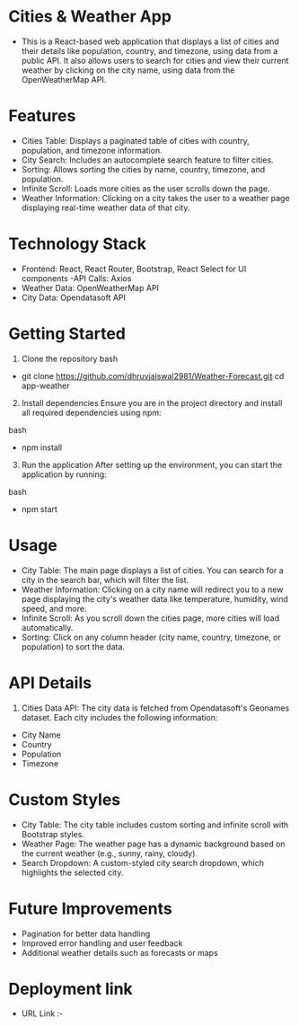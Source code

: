 # Cities & Weather App
- This is a React-based web application that displays a list of cities and their details like population, country, and timezone, using data from a public API. It also allows users to search for cities and view their current weather by clicking on the city name, using data from the OpenWeatherMap API.

# Features
- Cities Table: Displays a paginated table of cities with country, population, and timezone information.
- City Search: Includes an autocomplete search feature to filter cities.
- Sorting: Allows sorting the cities by name, country, timezone, and population.
- Infinite Scroll: Loads more cities as the user scrolls down the page.
- Weather Information: Clicking on a city takes the user to a weather page displaying real-time weather data of that city.

# Technology Stack

- Frontend: React, React Router, Bootstrap, React Select for UI components
-API Calls: Axios
- Weather Data: OpenWeatherMap API
- City Data: Opendatasoft API

# Getting Started

1. Clone the repository
bash
- git clone https://github.com/dhruvjaiswal2981/Weather-Forecast.git
cd app-weather

2. Install dependencies
Ensure you are in the project directory and install all required dependencies using npm:

bash
- npm install

3. Run the application
After setting up the environment, you can start the application by running:

bash
- npm start

# Usage
- City Table: The main page displays a list of cities. You can search for a city in the search bar, which will filter the list.
- Weather Information: Clicking on a city name will redirect you to a new page displaying the city's weather data like temperature, humidity, wind speed, and more.
- Infinite Scroll: As you scroll down the cities page, more cities will load automatically.
- Sorting: Click on any column header (city name, country, timezone, or population) to sort the data.

# API Details
1. Cities Data API:
The city data is fetched from Opendatasoft's Geonames dataset. Each city includes the following information:

- City Name
- Country
- Population
- Timezone

# Custom Styles
- City Table: The city table includes custom sorting and infinite scroll with Bootstrap styles.
- Weather Page: The weather page has a dynamic background based on the current weather (e.g., sunny, rainy, cloudy).
- Search Dropdown: A custom-styled city search dropdown, which highlights the selected city.

# Future Improvements
- Pagination for better data handling
- Improved error handling and user feedback
- Additional weather details such as forecasts or maps

# Deployment link 

- URL Link :- 